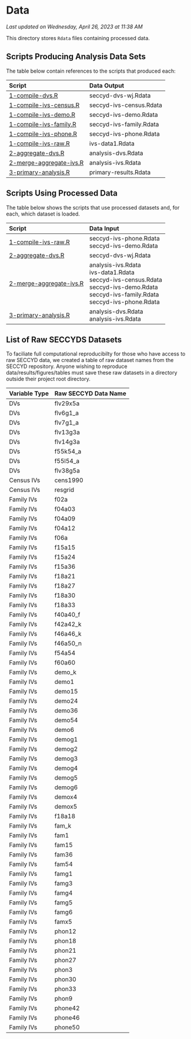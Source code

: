 Data
================

*Last updated on Wednesday, April 26, 2023 at 11:38 AM*

This directory stores `Rdata` files containing processed data.

## Scripts Producing Analysis Data Sets

The table below contain references to the scripts that produced each:

| Script                                                                                                                   | Data Output             |
|:-------------------------------------------------------------------------------------------------------------------------|:------------------------|
| [1-compile-dvs.R](https://github.com/ethan-young/seccyd-wj-subtests/tree/master/scripts/1-compile-dvs.R)                 | seccyd-dvs-wj.Rdata     |
| [1-compile-ivs-census.R](https://github.com/ethan-young/seccyd-wj-subtests/tree/master/scripts/1-compile-ivs-census.R)   | seccyd-ivs-census.Rdata |
| [1-compile-ivs-demo.R](https://github.com/ethan-young/seccyd-wj-subtests/tree/master/scripts/1-compile-ivs-demo.R)       | seccyd-ivs-demo.Rdata   |
| [1-compile-ivs-family.R](https://github.com/ethan-young/seccyd-wj-subtests/tree/master/scripts/1-compile-ivs-family.R)   | seccyd-ivs-family.Rdata |
| [1-compile-ivs-phone.R](https://github.com/ethan-young/seccyd-wj-subtests/tree/master/scripts/1-compile-ivs-phone.R)     | seccyd-ivs-phone.Rdata  |
| [1-compile-ivs-raw.R](https://github.com/ethan-young/seccyd-wj-subtests/tree/master/scripts/1-compile-ivs-raw.R)         | ivs-data1.Rdata         |
| [2-aggregate-dvs.R](https://github.com/ethan-young/seccyd-wj-subtests/tree/master/scripts/2-aggregate-dvs.R)             | analysis-dvs.Rdata      |
| [2-merge-aggregate-ivs.R](https://github.com/ethan-young/seccyd-wj-subtests/tree/master/scripts/2-merge-aggregate-ivs.R) | analysis-ivs.Rdata      |
| [3-primary-analysis.R](https://github.com/ethan-young/seccyd-wj-subtests/tree/master/scripts/3-primary-analysis.R)       | primary-results.Rdata   |

## Scripts Using Processed Data

The table below shows the scripts that use processed datasets and, for
each, which dataset is loaded.

| Script                                                                                                                   | Data Input                                                                                                                                     |
|:-------------------------------------------------------------------------------------------------------------------------|:-----------------------------------------------------------------------------------------------------------------------------------------------|
| [1-compile-ivs-raw.R](https://github.com/ethan-young/seccyd-wj-subtests/tree/master/scripts/1-compile-ivs-raw.R)         | seccyd-ivs-phone.Rdata<br>seccyd-ivs-demo.Rdata                                                                                                |
| [2-aggregate-dvs.R](https://github.com/ethan-young/seccyd-wj-subtests/tree/master/scripts/2-aggregate-dvs.R)             | seccyd-dvs-wj.Rdata                                                                                                                            |
| [2-merge-aggregate-ivs.R](https://github.com/ethan-young/seccyd-wj-subtests/tree/master/scripts/2-merge-aggregate-ivs.R) | analysis-ivs.Rdata<br>ivs-data1.Rdata<br>seccyd-ivs-census.Rdata<br>seccyd-ivs-demo.Rdata<br>seccyd-ivs-family.Rdata<br>seccyd-ivs-phone.Rdata |
| [3-primary-analysis.R](https://github.com/ethan-young/seccyd-wj-subtests/tree/master/scripts/3-primary-analysis.R)       | analysis-dvs.Rdata<br>analysis-ivs.Rdata                                                                                                       |

## List of Raw SECCYDS Datasets

To faciliate full computational reproducibilty for those who have access
to raw SECCYD data, we created a table of raw dataset names from the
SECCYD repository. Anyone wishing to reproduce
data/results/figures/tables must save these raw datasets in a directory
outside their project root directory.

| Variable Type | Raw SECCYD Data Name |
|:--------------|:---------------------|
| DVs           | flv29x5a             |
| DVs           | flv6g1_a             |
| DVs           | flv7g1_a             |
| DVs           | flv13g3a             |
| DVs           | flv14g3a             |
| DVs           | f55k54_a             |
| DVs           | f55l54_a             |
| DVs           | flv38g5a             |
| Census IVs    | cens1990             |
| Census IVs    | resgrid              |
| Family IVs    | f02a                 |
| Family IVs    | f04a03               |
| Family IVs    | f04a09               |
| Family IVs    | f04a12               |
| Family IVs    | f06a                 |
| Family IVs    | f15a15               |
| Family IVs    | f15a24               |
| Family IVs    | f15a36               |
| Family IVs    | f18a21               |
| Family IVs    | f18a27               |
| Family IVs    | f18a30               |
| Family IVs    | f18a33               |
| Family IVs    | f40a40_f             |
| Family IVs    | f42a42_k             |
| Family IVs    | f46a46_k             |
| Family IVs    | f46a50_n             |
| Family IVs    | f54a54               |
| Family IVs    | f60a60               |
| Family IVs    | demo_k               |
| Family IVs    | demo1                |
| Family IVs    | demo15               |
| Family IVs    | demo24               |
| Family IVs    | demo36               |
| Family IVs    | demo54               |
| Family IVs    | demo6                |
| Family IVs    | demog1               |
| Family IVs    | demog2               |
| Family IVs    | demog3               |
| Family IVs    | demog4               |
| Family IVs    | demog5               |
| Family IVs    | demog6               |
| Family IVs    | demox4               |
| Family IVs    | demox5               |
| Family IVs    | f18a18               |
| Family IVs    | fam_k                |
| Family IVs    | fam1                 |
| Family IVs    | fam15                |
| Family IVs    | fam36                |
| Family IVs    | fam54                |
| Family IVs    | famg1                |
| Family IVs    | famg3                |
| Family IVs    | famg4                |
| Family IVs    | famg5                |
| Family IVs    | famg6                |
| Family IVs    | famx5                |
| Family IVs    | phon12               |
| Family IVs    | phon18               |
| Family IVs    | phon21               |
| Family IVs    | phon27               |
| Family IVs    | phon3                |
| Family IVs    | phon30               |
| Family IVs    | phon33               |
| Family IVs    | phon9                |
| Family IVs    | phone42              |
| Family IVs    | phone46              |
| Family IVs    | phone50              |
